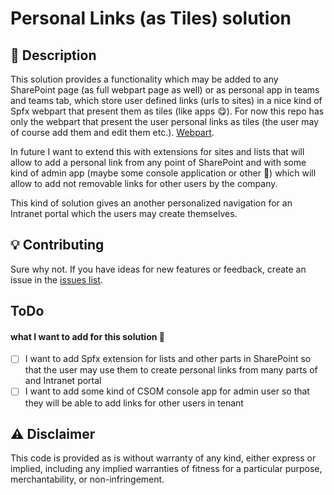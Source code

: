 # Personal Links (as Tiles) solution

## 📝 Description
This solution provides a functionality which may be added to any SharePoint page (as full webpart page as well) or as personal app in teams and teams tab, which store user defined links (urls to sites) in a nice kind of Spfx webpart that present them as tiles (like apps 😋). For now this repo has only the webpart that present the user personal links as tiles (the user may of course add them and edit them etc.). [Webpart](https://github.com/Adam-it/TilesLinksForSPOnline/tree/master/Webpart). 

In future I want to extend this with extensions for sites and lists that will allow to add a personal link from any point of SharePoint and with some kind of admin app (maybe some console application or other 🤔) which will allow to add not removable links for other users by the company. 

This kind of solution gives an another personalized navigation for an Intranet portal which the users may create themselves. 

## 💡 Contributing
Sure why not. If you have ideas for new features or feedback, create an issue in the [issues list](https://github.com/Adam-it/TilesLinksForSPOnline/issues).

## ToDo
#### what I want to add for this solution 🤔
- [ ] I want to add Spfx extension for lists and other parts in SharePoint so that the user may use them to create personal links from many parts of and Intranet portal
- [ ] I want to add some kind of CSOM console app for admin user so that they will be able to add links for other users in tenant
 
## ⚠ Disclaimer
This code is provided as is without warranty of any kind, either express or implied, including any implied warranties of fitness for a particular purpose, merchantability, or non-infringement.
 
